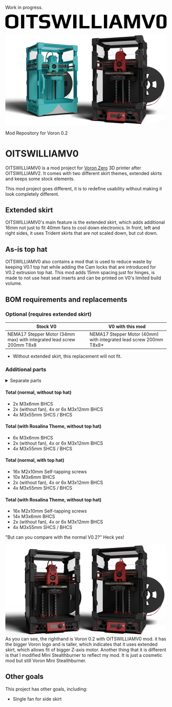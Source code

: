 Work in progress.

<p align=center>
    <a>
        <picture>
  <source media="(prefers-color-scheme: dark)" srcset="https://raw.githubusercontent.com/Bunny350/OITSWILLIAMV0/master/Media/Logos/logo-whitetext.svg">
  <source media="(prefers-color-scheme: light)" srcset="https://raw.githubusercontent.com/Bunny350/OITSWILLIAMV0/master/Media/Logos/logo.svg">
  <img alt="OITSWILLIAMV0" src="https://raw.githubusercontent.com/Bunny350/OITSWILLIAMV0/master/Media/Logos/logo.svg">
</picture>
    </a>
</p>

<img alt="Voron Zero printers with OITSWILLIAMV0 mods" src="https://raw.githubusercontent.com/Bunny350/OITSWILLIAMV0/For-V0.2/Media/OITSWILLIAMV0.png">

Mod Repository for Voron 0.2

# OITSWILLIAMV0

OITSWILLIAMV0 is a mod project for [Voron Zero](https://github.com/VoronDesign/Voron-0) 3D printer after OITSWILLIAMV2. It comes with two different skirt themes, extended skirts and keeps some stock elements.

This mod project goes different, it is to redefine usability without making it look completely different.

## Extended skirt
OITSWILLIAMV0's main feature is the extended skirt, which adds additional 16mm not just to fit 40mm fans to cool down electronics. In front, left and right sides, it uses Trident skirts that are not scaled down, but cut down.

## As-is top hat
OITSWILLIAMV0 also contains a mod that is used to reduce waste by keeping V0.1 top hat while adding the Cam locks that are introduced for V0.2 extrusion top hat. This mod adds 15mm spacing just for hinges, is made to not use heat seat inserts and can be printed on V0's limited build volume.

## BOM requirements and replacements

### Optional (requires extended skirt)
| Stock V0  | V0 with this mod |
| ------------- | ------------- |
| NEMA17 Stepper Motor (34mm max) with integrated lead screw 200mm T8x8 | NEMA17 Stepper Motor (40mm) with integrated lead screw 200mm T8x8* |
* Without extended skirt, this replacement will not fit.

### Additional parts

<details>
  <summary>Separate parts</summary>
  
#### Back skirt
* 1x 4010 fan
* Minimum 2x or up to 4x M3x12mm BHCS

#### Extended skirt legs
* 4x M3x55mm SHCS / BHCS

#### Rosalina Theme front covers
* Both left and right
* 4x M3x6mm BHCS

#### Extended skirt display
* 2x M3x12mm BHCS instead of M3x6mm BHCS
  * M3x6mm can be kept if mounting the skirt with no display.

#### As-is top hat
* 16x M2x10mm Self-tapping screws
* 8x M3x6mm BHCS
</details>

#### Total (normal, without top hat)
* 2x M3x6mm BHCS
* 2x (without fan), 4x or 6x M3x12mm BHCS
* 4x M3x55mm SHCS / BHCS

#### Total (with Rosalina Theme, without top hat)
* 6x M3x6mm BHCS
* 2x (without fan), 4x or 6x M3x12mm BHCS
* 4x M3x55mm SHCS / BHCS

#### Total (normal, with top hat)
* 16x M2x10mm Self-tapping screws
* 10x M3x6mm BHCS
* 2x (without fan), 4x or 6x M3x12mm BHCS
* 4x M3x55mm SHCS / BHCS

#### Total (with Rosalina Theme, without top hat)
* 16x M2x10mm Self-tapping screws
* 14x M3x6mm BHCS
* 2x (without fan), 4x or 6x M3x12mm BHCS
* 4x M3x55mm SHCS / BHCS

"But can you compare with the normal V0.2?" Heck yes!

<img alt="Stock Voron 0.2 and Voron 0.2 with OITSWILLIAMV0 mod" src="https://raw.githubusercontent.com/Bunny350/OITSWILLIAMV0/For-V0.2/Media/OITSWILLIAMV0-compare.png">
As you can see, the righthand is Voron 0.2 with OITSWILLIAMV0 mod. it has the bigger Voron logo and is taller, which indicates that it uses extended skirt, which allows fit of bigger Z-axis motor. Another thing that it is different is that I modified Mini Stealthburner to reflect my mod. It is just a cosmetic mod but still Voron Mini Stealthburner.

## Other goals
This project has other goals, including:
* Single fan for side skirt
